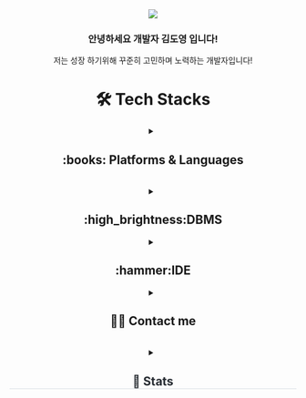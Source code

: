 <div align= "center">
   <img src="https://capsule-render.vercel.app/api?type=venom&color=auto&height=300&section=header&text=Doyoung%20Github!&fontSize=90&fontColor=000000" />
     </div>
  <div align= "center">
 <h3>안녕하세요 개발자 김도영 입니다!</h3>   
<a> 저는 성장 하기위해 꾸준히 고민하며 노력하는 개발자입니다!</a> 
  </div>
<div align= "center">
  <h1>🛠️ Tech Stacks </h1>
  <details>
  <summary>
   
  <h2>:books: Platforms & Languages </h2> <br> 
        </summary>
  <br>
  
![js](https://img.shields.io/badge/JavaScript-F7DF1E?style=for-the-badge&logo=JavaScript&logoColor=white)
![html](https://img.shields.io/badge/HTML5-E34F26?style=for-the-badge&logo=html5&logoColor=white)
![css](https://img.shields.io/badge/CSS3-1572B6?style=for-the-badge&logo=css3&logoColor=white)
![java](https://img.shields.io/badge/Java-ED8B00?style=for-the-badge&logo=openjdk&logoColor=white)
<br>
![oracle](https://img.shields.io/badge/Oracle-F80000?style=for-the-badge&logo=oracle&logoColor=black)
![bootstrap](https://img.shields.io/badge/Bootstrap-563D7C?style=for-the-badge&logo=bootstrap&logoColor=white)
![jquery](https://img.shields.io/badge/jQuery-0769AD?style=for-the-badge&logo=jquery&logoColor=white)
![spring](https://img.shields.io/badge/Spring-6DB33F?style=for-the-badge&logo=spring&logoColor=white)
![github](https://img.shields.io/badge/GitHub-100000?style=for-the-badge&logo=github&logoColor=white)
![git](https://img.shields.io/badge/GIT-E44C30?style=for-the-badge&logo=git&logoColor=white)
<img src="https://img.shields.io/badge/springboot-6DB33F?style=for-the-badge&logo=springboot&logoColor=white">
<img src="https://img.shields.io/badge/gradle-02303A?style=for-the-badge&logo=gradle&logoColor=white">
<img src="https://img.shields.io/badge/apache tomcat-F8DC75?style=for-the-badge&logo=apachetomcat&logoColor=white">


</details>
 </div>
 <div align= "center">
<details>
  <summary>
   <h2>:high_brightness:DBMS</h2>
  </summary>
  <br>
<img src="https://img.shields.io/badge/oracle-F80000?style=for-the-badge&logo=oracle&logoColor=white">
   <img src="https://img.shields.io/badge/mysql-4479A1?style=for-the-badge&logo=mysql&logoColor=white">
<img src="https://img.shields.io/badge/mariaDB-003545?style=for-the-badge&logo=mariaDB&logoColor=white">


</details>
 </div>
  <div align= "center">
<details>
  <summary>
   <h2>:hammer:IDE</h2>
  </summary>
  <br>

![eclipse](https://img.shields.io/badge/Eclipse-2C2255?style=for-the-badge&logo=eclipse&logoColor=white)
![visual](https://img.shields.io/badge/Visual_Studio_Code-0078D4?style=for-the-badge&logo=visual%20studio%20code&logoColor=white)
<img src="https://img.shields.io/badge/dbeaver-382923?style=for-the-badge&logo=dbeaver&logoColor=white">

<img src="https://img.shields.io/badge/intellij IDEA-000000?style=for-the-badge&logo=intellij IDEA&logoColor=white">
</details>
 </div>
 
  <div align= "center">
<details>
   
  <summary>
   
<h2> 🧑‍💻 Contact me </h2> <br> 
            </summary>
 <br>
<a href=mailto:kjy76882@gmail.com> <img src="https://img.shields.io/badge/Gmail-EA4335?style=for-the-badge&logo=Gmail&logoColor=white&link=mailto:kjy76882@gmail.com"> </a>
<br> 
<a href="https://hits.seeyoufarm.com"> <img src="https://hits.seeyoufarm.com/api/count/incr/badge.svg?url=https%3A%2F%2Fgithub.com%2Fdoyoungking%2F&count_bg=%23000000&title_bg=%23000000&icon=github.svg&icon_color=%23FFFFFF&title=GitHub&edge_flat=false"/></a>
</details>
<details>
<summary>
<h2 style="border-bottom: 1px solid #d8dee4; color: #282d33;"> 🏅 Stats </h2>
</summary>
<br>
  
![Top Langs](https://github-readme-stats.vercel.app/api/top-langs/?username=doyoungking)

</details>
 </div>
   
    

